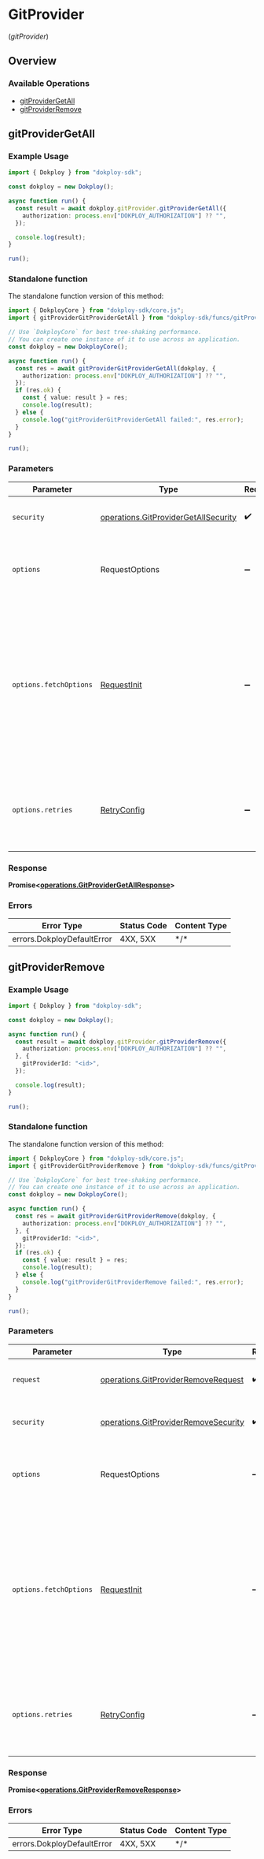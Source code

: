 # GitProvider
(*gitProvider*)

## Overview

### Available Operations

* [gitProviderGetAll](#gitprovidergetall)
* [gitProviderRemove](#gitproviderremove)

## gitProviderGetAll

### Example Usage

<!-- UsageSnippet language="typescript" operationID="gitProvider-getAll" method="get" path="/gitProvider.getAll" -->
```typescript
import { Dokploy } from "dokploy-sdk";

const dokploy = new Dokploy();

async function run() {
  const result = await dokploy.gitProvider.gitProviderGetAll({
    authorization: process.env["DOKPLOY_AUTHORIZATION"] ?? "",
  });

  console.log(result);
}

run();
```

### Standalone function

The standalone function version of this method:

```typescript
import { DokployCore } from "dokploy-sdk/core.js";
import { gitProviderGitProviderGetAll } from "dokploy-sdk/funcs/gitProviderGitProviderGetAll.js";

// Use `DokployCore` for best tree-shaking performance.
// You can create one instance of it to use across an application.
const dokploy = new DokployCore();

async function run() {
  const res = await gitProviderGitProviderGetAll(dokploy, {
    authorization: process.env["DOKPLOY_AUTHORIZATION"] ?? "",
  });
  if (res.ok) {
    const { value: result } = res;
    console.log(result);
  } else {
    console.log("gitProviderGitProviderGetAll failed:", res.error);
  }
}

run();
```

### Parameters

| Parameter                                                                                                                                                                      | Type                                                                                                                                                                           | Required                                                                                                                                                                       | Description                                                                                                                                                                    |
| ------------------------------------------------------------------------------------------------------------------------------------------------------------------------------ | ------------------------------------------------------------------------------------------------------------------------------------------------------------------------------ | ------------------------------------------------------------------------------------------------------------------------------------------------------------------------------ | ------------------------------------------------------------------------------------------------------------------------------------------------------------------------------ |
| `security`                                                                                                                                                                     | [operations.GitProviderGetAllSecurity](../../models/operations/gitprovidergetallsecurity.md)                                                                                   | :heavy_check_mark:                                                                                                                                                             | The security requirements to use for the request.                                                                                                                              |
| `options`                                                                                                                                                                      | RequestOptions                                                                                                                                                                 | :heavy_minus_sign:                                                                                                                                                             | Used to set various options for making HTTP requests.                                                                                                                          |
| `options.fetchOptions`                                                                                                                                                         | [RequestInit](https://developer.mozilla.org/en-US/docs/Web/API/Request/Request#options)                                                                                        | :heavy_minus_sign:                                                                                                                                                             | Options that are passed to the underlying HTTP request. This can be used to inject extra headers for examples. All `Request` options, except `method` and `body`, are allowed. |
| `options.retries`                                                                                                                                                              | [RetryConfig](../../lib/utils/retryconfig.md)                                                                                                                                  | :heavy_minus_sign:                                                                                                                                                             | Enables retrying HTTP requests under certain failure conditions.                                                                                                               |

### Response

**Promise\<[operations.GitProviderGetAllResponse](../../models/operations/gitprovidergetallresponse.md)\>**

### Errors

| Error Type                 | Status Code                | Content Type               |
| -------------------------- | -------------------------- | -------------------------- |
| errors.DokployDefaultError | 4XX, 5XX                   | \*/\*                      |

## gitProviderRemove

### Example Usage

<!-- UsageSnippet language="typescript" operationID="gitProvider-remove" method="post" path="/gitProvider.remove" -->
```typescript
import { Dokploy } from "dokploy-sdk";

const dokploy = new Dokploy();

async function run() {
  const result = await dokploy.gitProvider.gitProviderRemove({
    authorization: process.env["DOKPLOY_AUTHORIZATION"] ?? "",
  }, {
    gitProviderId: "<id>",
  });

  console.log(result);
}

run();
```

### Standalone function

The standalone function version of this method:

```typescript
import { DokployCore } from "dokploy-sdk/core.js";
import { gitProviderGitProviderRemove } from "dokploy-sdk/funcs/gitProviderGitProviderRemove.js";

// Use `DokployCore` for best tree-shaking performance.
// You can create one instance of it to use across an application.
const dokploy = new DokployCore();

async function run() {
  const res = await gitProviderGitProviderRemove(dokploy, {
    authorization: process.env["DOKPLOY_AUTHORIZATION"] ?? "",
  }, {
    gitProviderId: "<id>",
  });
  if (res.ok) {
    const { value: result } = res;
    console.log(result);
  } else {
    console.log("gitProviderGitProviderRemove failed:", res.error);
  }
}

run();
```

### Parameters

| Parameter                                                                                                                                                                      | Type                                                                                                                                                                           | Required                                                                                                                                                                       | Description                                                                                                                                                                    |
| ------------------------------------------------------------------------------------------------------------------------------------------------------------------------------ | ------------------------------------------------------------------------------------------------------------------------------------------------------------------------------ | ------------------------------------------------------------------------------------------------------------------------------------------------------------------------------ | ------------------------------------------------------------------------------------------------------------------------------------------------------------------------------ |
| `request`                                                                                                                                                                      | [operations.GitProviderRemoveRequest](../../models/operations/gitproviderremoverequest.md)                                                                                     | :heavy_check_mark:                                                                                                                                                             | The request object to use for the request.                                                                                                                                     |
| `security`                                                                                                                                                                     | [operations.GitProviderRemoveSecurity](../../models/operations/gitproviderremovesecurity.md)                                                                                   | :heavy_check_mark:                                                                                                                                                             | The security requirements to use for the request.                                                                                                                              |
| `options`                                                                                                                                                                      | RequestOptions                                                                                                                                                                 | :heavy_minus_sign:                                                                                                                                                             | Used to set various options for making HTTP requests.                                                                                                                          |
| `options.fetchOptions`                                                                                                                                                         | [RequestInit](https://developer.mozilla.org/en-US/docs/Web/API/Request/Request#options)                                                                                        | :heavy_minus_sign:                                                                                                                                                             | Options that are passed to the underlying HTTP request. This can be used to inject extra headers for examples. All `Request` options, except `method` and `body`, are allowed. |
| `options.retries`                                                                                                                                                              | [RetryConfig](../../lib/utils/retryconfig.md)                                                                                                                                  | :heavy_minus_sign:                                                                                                                                                             | Enables retrying HTTP requests under certain failure conditions.                                                                                                               |

### Response

**Promise\<[operations.GitProviderRemoveResponse](../../models/operations/gitproviderremoveresponse.md)\>**

### Errors

| Error Type                 | Status Code                | Content Type               |
| -------------------------- | -------------------------- | -------------------------- |
| errors.DokployDefaultError | 4XX, 5XX                   | \*/\*                      |